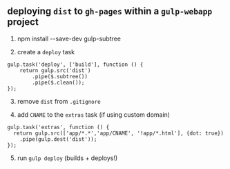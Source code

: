 ## deploying `dist` to `gh-pages` within a `gulp-webapp` project

1. npm install --save-dev gulp-subtree

2. create a `deploy` task

```
gulp.task('deploy', ['build'], function () {
    return gulp.src('dist')
        .pipe($.subtree())
        .pipe($.clean());
});
```

3. remove `dist` from `.gitignore`

4. add `CNAME` to the `extras` task (if using custom domain)

```
gulp.task('extras', function () {
  return gulp.src(['app/*.*','app/CNAME', '!app/*.html'], {dot: true})
    .pipe(gulp.dest('dist'));
});
```

5. run `gulp deploy` (builds + deploys!)